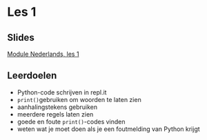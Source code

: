# Les 1

## Slides

[Module Nederlands, les 1](https://slides.com/felienne/pidk-m1-l1a)

## Leerdoelen

* Python-code schrijven in repl.it
* `print()`gebruiken om woorden te laten zien
* aanhalingstekens gebruiken 
* meerdere regels laten zien
* goede en foute `print()`-codes vinden
* weten wat je moet doen als je een foutmelding van Python krijgt

